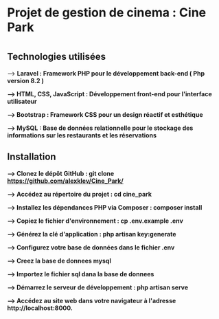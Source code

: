 <h1>Projet de gestion de cinema : Cine Park<h1>

<h2>Technologies utilisées</h2>

--> <b>Laravel<b/> : Framework PHP pour le développement back-end ( Php version 8.2 )

--> HTML, CSS, JavaScript : Développement front-end pour l'interface utilisateur

--> Bootstrap : Framework CSS pour un design réactif et esthétique

--> MySQL : Base de données relationnelle pour le stockage des informations sur les restaurants et les réservations

<h2>Installation</h2>

--> Clonez le dépôt GitHub : git clone https://github.com/alexklev/Cine_Park/ 

--> Accédez au répertoire du projet : cd cine_park

--> Installez les dépendances PHP via Composer : composer install

--> Copiez le fichier d'environnement : cp .env.example .env

--> Générez la clé d'application : php artisan key:generate

--> Configurez votre base de données dans le fichier .env

--> Creez la base de donnees mysql

--> Importez le fichier sql dana la base de donnees

--> Démarrez le serveur de développement : php artisan serve

--> Accédez au site web dans votre navigateur à l'adresse http://localhost:8000.
